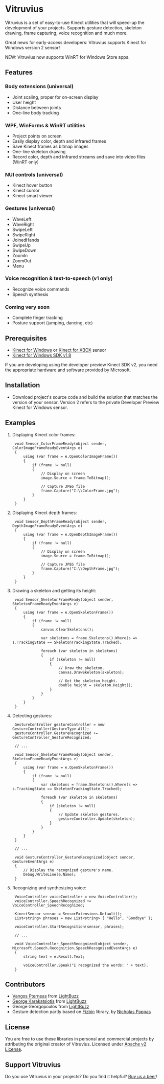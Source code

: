 # Vitruvius

Vitruvius is a set of easy-to-use Kinect utilities that will speed-up the development of your projects. Supports gesture detection, skeleton drawing, frame capturing, voice recognition and much more.

Great news for early-access developers: Vitruvius supports Kinect for Windows version 2 sensor!

NEW: Vitruvius now supports WinRT for Windows Store apps.

## Features

### Body extensions (universal)
* Joint scaling, proper for on-screen display
* User height
* Distance between joints
* One-line body tracking

### WPF, WinForms & WinRT utilities
* Project points on screen
* Easily display color, depth and infrared frames
* Save Kinect frames as bitmap images
* One-line skeleton drawing
* Record color, depth and infrared streams and save into video files (WinRT only)

### NUI controls (universal)
* Kinect hover button
* Kinect cursor
* Kinect smart viewer

### Gestures (universal)
* WaveLeft
* WaveRight
* SwipeLeft
* SwipeRight
* JoinedHands
* SwipeUp
* SwipeDown
* ZoomIn
* ZoomOut
* Menu

### Voice recognition & text-to-speech (v1 only)
* Recognize voice commands
* Speech synthesis

### Coming very soon
* Complete finger tracking
* Posture support (jumping, dancing, etc)

## Prerequisites
* [Kinect for Windows](http://amzn.to/1k7rquZ) or [Kinect for XBOX](http://amzn.to/1dO0R0s) sensor
* [Kinect for Windows SDK v1.8](http://go.microsoft.com/fwlink/?LinkID=323588)

If you are developing using the developer preview Kinect SDK v2, you need the appropriate hardware and software provided by Microsoft.

## Installation
* Download project's source code and build the solution that matches the version of your sensor. Version 2 refers to the private Developer Preview Kinect for Windows sensor.

## Examples

1. Displaying Kinect color frames:

        void Sensor_ColorFrameReady(object sender, ColorImageFrameReadyEventArgs e)
        {
            using (var frame = e.OpenColorImageFrame())
            {
                if (frame != null)
                {
                    // Display on screen
                    image.Source = frame.ToBitmap();
                    
                    // Capture JPEG file
                    frame.Capture("C:\\ColorFrame.jpg");
                }
            }
        }
        
2. Displaying Kinect depth frames:

        void Sensor_DepthFrameReady(object sender, DepthImageFrameReadyEventArgs e)
        {
            using (var frame = e.OpenDepthImageFrame())
            {
                if (frame != null)
                {
                    // Display on screen
                    image.Source = frame.ToBitmap();
                    
                    // Capture JPEG file
                    frame.Capture("C:\\DepthFrame.jpg");
                }
            }
        }
        
3. Drawing a skeleton and getting its height:

        void Sensor_SkeletonFrameReady(object sender, SkeletonFrameReadyEventArgs e)
        {
            using (var frame = e.OpenSkeletonFrame())
            {
                if (frame != null)
                {
                    canvas.ClearSkeletons();
                    
                    var skeletons = frame.Skeletons().Where(s => s.TrackingState == SkeletonTrackingState.Tracked);
                    
                    foreach (var skeleton in skeletons)
                    {
                        if (skeleton != null)
                        {
                            // Draw the skeleton.
                            canvas.DrawSkeleton(skeleton);
                                
                            // Get the skeleton height.
                            double height = skeleton.Height();
                        }
                    }
                }
            }
        }

4. Detecting gestures:

        GestureController gestureController = new GestureController(GestureType.All);
        gestureController.GestureRecognized += GestureController_GestureRecognized;
        
        // ...
        
        void Sensor_SkeletonFrameReady(object sender, SkeletonFrameReadyEventArgs e)
        {
            using (var frame = e.OpenSkeletonFrame())
            {
                if (frame != null)
                {
                    var skeletons = frame.Skeletons().Where(s => s.TrackingState == SkeletonTrackingState.Tracked);
                    
                    foreach (var skeleton in skeletons)
                    {
                        if (skeleton != null)
                        {
                            // Update skeleton gestures.
                            gestureController.Update(skeleton);
                        }
                    }
                }
            }
        }
        
        // ...
        
        void GestureController_GestureRecognized(object sender, GestureEventArgs e)
        {
            // Display the recognized gesture's name.
            Debug.WriteLine(e.Name);
        }

5. Recognizing and synthesizing voice:

        VoiceController voiceController = new VoiceController();
        voiceController.SpeechRecognized += VoiceController_SpeechRecognized;
        
        KinectSensor sensor = SensorExtensions.Default();
        List<string> phrases = new List<string> { "Hello", "Goodbye" };
        
        voiceController.StartRecognition(sensor, phrases);
        
        // ...
        
        void VoiceController_SpeechRecognized(object sender, Microsoft.Speech.Recognition.SpeechRecognizedEventArgs e)
        {
            string text = e.Result.Text;
            
            voiceController.Speak("I recognized the words: " + text);
        }

## Contributors
* [Vangos Pterneas](http://pterneas.com) from [LightBuzz](http://lightbuzz.com)
* [George Karakatsiotis](http://gkarak.com) from [LightBuzz](http://lightbuzz.com)
* George Georgopoulos from [LightBuzz](http://lightbuzz.com)
* Gesture detection partly based on [Fizbin](https://github.com/EvilClosetMonkey/Fizbin.Kinect.Gestures) library, by [Nicholas Pappas](http://www.exceptontuesdays.com/)

## License
You are free to use these libraries in personal and commercial projects by attributing the original creator of Vitruvius. Licensed under [Apache v2 License](https://github.com/LightBuzz/Vitruvius/blob/master/LICENSE).

## Support Vitruvius
Do you use Vitruvius in your projects? Do you find it helpful? [Buy us a beer](https://www.paypal.com/cgi-bin/webscr?cmd=_s-xclick&hosted_button_id=N5ELYBTYB3AYE)!
